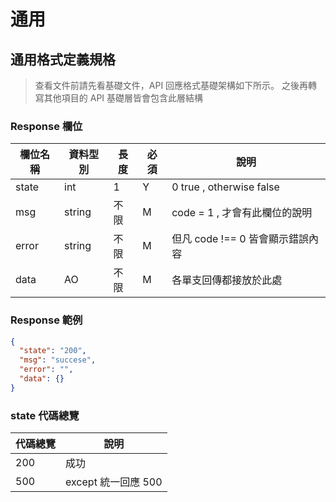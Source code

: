 # 通用

## 通用格式定義規格

> 查看文件前請先看基礎文件，API 回應格式基礎架構如下所示。
> 之後再轉寫其他項目的 API 基礎層皆會包含此層結構

### Response 欄位

| 欄位名稱 | 資料型別 | 長度 | 必須 | 說明                             |
| -------- | -------- | ---- | ---- | -------------------------------- |
| state    | int      | 1    | Y    | 0 true , otherwise false         |
| msg      | string   | 不限 | M    | code = 1 , 才會有此欄位的說明    |
| error    | string   | 不限 | M    | 但凡 code !== 0 皆會顯示錯誤內容 |
| data     | AO       | 不限 | M    | 各單支回傳都接放於此處           |

### Response 範例

```json
{
  "state": "200",
  "msg": "succese",
  "error": "",
  "data": {}
}
```

### state 代碼總覽

| 代碼總覽 | 說明                |
| -------- | ------------------- |
| 200      | 成功                |
| 500      | except 統一回應 500 |
